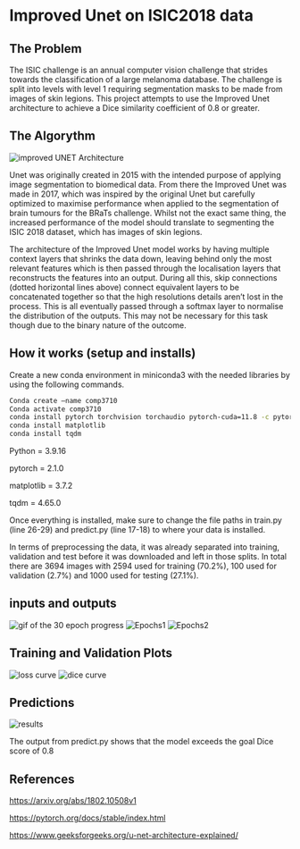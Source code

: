 # Improved Unet on ISIC2018 data

## The Problem
The ISIC challenge is an annual computer vision challenge that strides towards the classification of a large melanoma database. The challenge is split into levels with level 1 requiring segmentation masks to be made from images of skin legions. This project attempts to use the Improved Unet architecture to achieve a Dice similarity coefficient of 0.8 or greater.

## The Algorythm
![improved UNET Architecture](https://github.com/valensmith/PatternAnalysis-2023/blob/topic-recognition/recognition/Project/images/Improved_Unet_Architecture.png)

Unet was originally created in 2015 with the intended purpose of applying image segmentation to biomedical data. From there the Improved Unet was made in 2017, which was inspired by the original Unet but carefully optimized to maximise performance when applied to the segmentation of brain tumours for the BRaTs challenge. Whilst not the exact same thing, the increased performance of the model should translate to segmenting the ISIC 2018 dataset, which has images of skin legions.

The architecture of the Improved Unet model works by having multiple context layers that shrinks the data down, leaving behind only the most relevant features which is then passed through the localisation layers that reconstructs the features into an output. During all this, skip connections (dotted horizontal lines above) connect equivalent layers to be concatenated together so that the high resolutions details aren’t lost in the process. This is all eventually passed through a softmax layer to normalise the distribution of the outputs. This may not be necessary for this task though due to the binary nature of the outcome.

## How it works (setup and installs)
Create a new conda environment in miniconda3 with the needed libraries by using the following commands.
```bash
Conda create –name comp3710
Conda activate comp3710
conda install pytorch torchvision torchaudio pytorch-cuda=11.8 -c pytorch -c nvidia
conda install matplotlib
conda install tqdm
```

Python     = 3.9.16

pytorch    = 2.1.0

matplotlib = 3.7.2

tqdm       = 4.65.0

Once everything is installed, make sure to change the file paths in train.py (line 26-29) and predict.py (line 17-18) to where your data is installed.

In terms of preprocessing the data, it was already separated into training, validation and test before it was downloaded and left in those splits. In total there are 3694 images with 2594 used for training (70.2%), 100 used for validation (2.7%) and 1000 used for testing (27.1%).

## inputs and outputs
![gif of the 30 epoch progress](https://github.com/valensmith/PatternAnalysis-2023/blob/topic-recognition/recognition/Project/images/ezgif.com-gif-maker.gif)
![Epochs1](https://github.com/valensmith/PatternAnalysis-2023/blob/topic-recognition/recognition/Project/images/1-15.PNG)
![Epochs2](https://github.com/valensmith/PatternAnalysis-2023/blob/topic-recognition/recognition/Project/images/16-30%2Btime.PNG)
## Training and Validation Plots
![loss curve](https://github.com/valensmith/PatternAnalysis-2023/blob/topic-recognition/recognition/Project/images/LossCurve.png)
![dice curve](https://github.com/valensmith/PatternAnalysis-2023/blob/topic-recognition/recognition/Project/images/DiceCurve.png)

## Predictions
![results](https://github.com/valensmith/PatternAnalysis-2023/blob/topic-recognition/recognition/Project/images/result.PNG)

The output from predict.py shows that the model exceeds the goal Dice score of 0.8

## References
https://arxiv.org/abs/1802.10508v1

https://pytorch.org/docs/stable/index.html

https://www.geeksforgeeks.org/u-net-architecture-explained/
